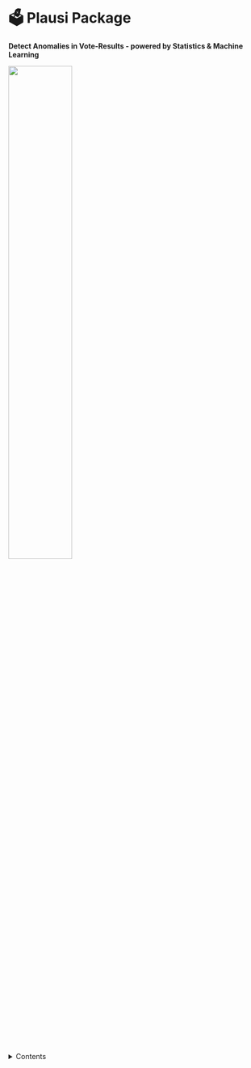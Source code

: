 
# 🗳️ Plausi Package
**Detect Anomalies in Vote-Results - powered by Statistics & Machine Learning**

<img src="https://raw.githubusercontent.com/statistikZH/statR/dev/inst/extdata/Stempel_STAT-01.png" width="50%" />

<details>
<summary>Contents</summary>

- [Usage](#usage)
- [What does the Plausi-Package do?](#what-does-the-plausi-package-do)
- [Licensing](#licensing)
- [Project team](#project-team)
- [Feedback and contributing](#feedback-and-contributing)

## Usage
- Install R [https://www.r-project.org/](https://www.r-project.org/) 

**1. Install the plausi-Package**

Installation from gitlab:

__remotes::install_url("https://gitlab.com/plausi_pkg/plausi.git")__

**2. Explore the methodology in the Documentation**

https://plausi.gitlab.io/plausi_pkg/

## What does the Plausi Package do?

The Plausi package is designed for R-supported election forensics. It provides functions that enable the identification of statistical irregularities and anomalies in vote results.

Key features include:

- Robust outlier detection for small sample sizes and skewed distributions
- Calculation of differences between all possible combinations of turnout-levels (e.g., for systematic comparison of voter turnout across all voting districts)
- Prediction of expected results using machine learning algorithms (e.g., yes-vote proportions, voter turnout, etc.)

It serves as a basis for the ___PlausiApp___, which is used for vote result quality control in different Cantons (TG / SG / ZH).

For the moment, the ___PlausiApp___ is made available upon request via a private Repo (mailto:wahlen@statistik.zh.ch). 

## Licensing
The package is licensed under the MIT license. 

## Project team
This is a joint project of the [Vote & Election-Team](https://www.zh.ch/de/direktion-der-justiz-und-des-innern/statistisches-amt/wahlen-und-abstimmungen.html) and [Team Data](https://www.zh.ch/de/direktion-der-justiz-und-des-innern/statistisches-amt/data.html) of the Statistical Office of the Canton of Zurich. Responsible: Simon Graf, Thomas Lo Russo and Thomas Knecht

## Feedback and contributing
We would love to hear from you. Please share your feedback and let us know how you use the code. You can [write an email](mailto:wahlen@statistik.zh.ch) or share your ideas by opening an issue or a pull requests.

